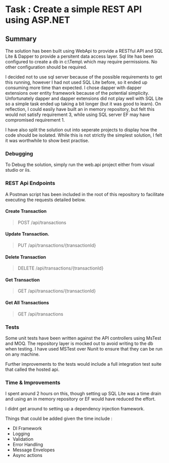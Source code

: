 # Task : Create a simple REST API using ASP.NET

## Summary 

The solution has been built using WebApi to provide a RESTful API and SQL Lite & Dapper to provide a persitent data access layer. Sql lite has been configured to create a db in c:\Temp\ which may require permissions. No other configuration should be required.

I decided not to use sql server because of the possible requirements to get this running, however I had not used SQL Lite before, so it ended up consuming more time than expected. I chose dapper with dapper extensions over entity framework because of the potential simplicity. Unfortunately dapper and dapper extensions did not play well with SQL Lite so a simple task ended up taking a bit longer (but it was good to learn). On reflection, I could easily have built an in memory repository, but felt this would not satisfy requirement 3, while using SQL server EF may have compromised requirement 1.

I have also split the solution out into seperate projects to display how the code should be isolated. While this is not strictly the simplest solution, I felt it was worthwhile to show best practise.
 
### Debugging

To Debug the solution, simply run the web.api project either from visual studio or iis.

### REST Api Endpoints
A Postman script has been included in the root of this repository to facilitate executing the requests detailed below.

#### Create Transaction
> POST /api/transactions
 
####  Update Transaction.
> PUT /api/transactions/{transactionId}

#### Delete Transaction
> DELETE /api/transactions/{transactionId}

#### Get Transaction
> GET /api/transactions/{transactionId}

#### Get All Transactions
> GET /api/transactions

### Tests
Some unit tests have been written against the API controllers using MsTest and MOQ. The repository layer is mocked out to avoid writing to the db when testing.
I have used MSTest over Nunit to ensure that they can be run on any machine.

Further improvements to the tests would include a full integration test suite that called the hosted api.

### Time & Improvements
I spent around 2 hours on this, though setting up SQL Lite was a time drain and using an in memory repository or EF would have reduced the effort. 

I didnt get around to setting up a dependency injection framework.

Things that could be added given the time include : 
- DI Framework
- Logging
- Validation
- Error Handling
- Message Envelopes
- Async actions


